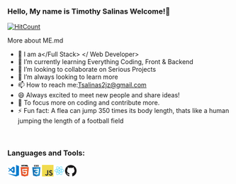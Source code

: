 ### Hello, My name is Timothy Salinas Welcome!👋

[![HitCount](http://hits.dwyl.com/tsalinas945/tsalinas945.svg)](http://hits.dwyl.com/tsalinas945/tsalinas945)


More about ME.md

- 🔭 I am a</Full Stack> </ Web Developer>
- 🌱 I’m currently learning Everything Coding, Front & Backend
- 👯 I’m looking to collaborate on Serious Projects
- 🤔 I’m always looking to learn more
- 📫 How to reach me:Tsalinas2jz@gmail.com 
- 😄 Always excited to meet new people and share ideas!
- 🥅 To focus more on coding and contribute more.
- ⚡ Fun fact: A flea can jump 350 times its body length, thats like a human jumping the length of a football field

<br />

### Languages and Tools:

<img align="left" alt="Visual Studio Code" width="26px" 
src="https://raw.githubusercontent.com/github/explore/80688e429a7d4ef2fca1e82350fe8e3517d3494d/topics/visual-studio-code/visual-studio-code.png" />
<img align="left" alt="HTML5" width="26px" src="https://raw.githubusercontent.com/github/explore/80688e429a7d4ef2fca1e82350fe8e3517d3494d/topics/html/html.png" />
<img align="left" alt="CSS3" width="26px" src="https://raw.githubusercontent.com/github/explore/80688e429a7d4ef2fca1e82350fe8e3517d3494d/topics/css/css.png" />
<img align="left" alt="JavaScript" width="26px" src="https://raw.githubusercontent.com/github/explore/80688e429a7d4ef2fca1e82350fe8e3517d3494d/topics/javascript/javascript.png" />
<img align="left" alt="React" width="26px" src="https://raw.githubusercontent.com/github/explore/80688e429a7d4ef2fca1e82350fe8e3517d3494d/topics/react/react.png" />
<img align="left" alt="GitHub" width="26px" src="https://raw.githubusercontent.com/github/explore/78df643247d429f6cc873026c0622819ad797942/topics/github/github.png" />


<br />
<br />

